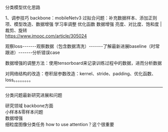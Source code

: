分类模型优化思路

1、调参技巧
    backbone：mobileNetv3
    过拟合问题：补充数据样本、添加正则项、模型改造、数据增强
    学习率调整
    优化函数
    数据增强
        亮度、对比度、饱和度 |  裁剪、旋转  
https://www.imooc.com/article/305024 

观察loss-------观察数据（包含数据清洗）-------了解最新进展baseline（时常跟进）-------分析错误case  



数据增强的调整方法：使用tensorboard来记录训练过程中的数据，进而分析数据 

对网络结构的改造：卷积层参数改造：kernel、stride、padding、优化函数、loss。。。。。。。。


--------------------------------------------------  
分类问题最新研究进展和问题

研究领域
    backbone方面  
    小样本&零样本问题  
    数据增强  
    细粒度图像分类任务    how to use attention？这个很重要
